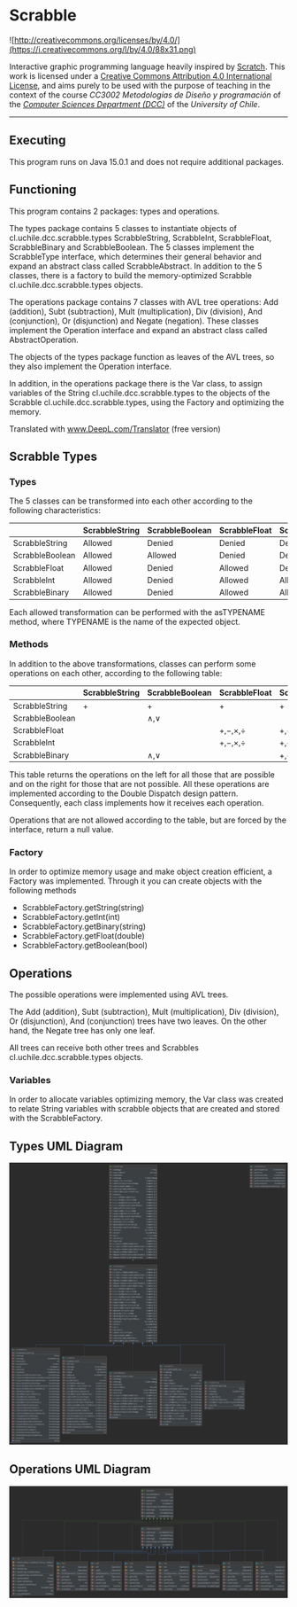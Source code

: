 # Scrabble

![http://creativecommons.org/licenses/by/4.0/](https://i.creativecommons.org/l/by/4.0/88x31.png)

Interactive graphic programming language heavily inspired by 
[Scratch](https://scratch.mit.edu).
This work is licensed under a
[Creative Commons Attribution 4.0 International License](http://creativecommons.org/licenses/by/4.0/), 
and aims purely to be used with the purpose of teaching in the context of the course 
_CC3002 Metodologías de Diseño y programación_ of the 
[_Computer Sciences Department (DCC)_](https://www.dcc.uchile.cl) of the 
_University of Chile_.

---

## Executing

This program runs on Java 15.0.1 and does not require additional packages.

## Functioning

This program contains 2 packages: types and operations.

The types package contains 5 classes to instantiate objects of cl.uchile.dcc.scrabble.types ScrabbleString, ScrabbleInt, ScrabbleFloat, ScrabbleBinary and ScrabbleBoolean. The 5 classes implement the ScrabbleType interface, which determines their general behavior and expand an abstract class called ScrabbleAbstract. In addition to the 5 classes, there is a factory to build the memory-optimized Scrabble cl.uchile.dcc.scrabble.types objects.

The operations package contains 7 classes with AVL tree operations: Add (addition), Subt (subtraction), Mult (multiplication), Div (division), And (conjunction), Or (disjunction) and Negate (negation). These classes implement the Operation interface and expand an abstract class called AbstractOperation. 

The objects of the types package function as leaves of the AVL trees, so they also implement the Operation interface.

In addition, in the operations package there is the Var class, to assign variables of the String cl.uchile.dcc.scrabble.types to the objects of the Scrabble cl.uchile.dcc.scrabble.types, using the Factory and optimizing the memory.

Translated with www.DeepL.com/Translator (free version)
## Scrabble Types

### Types
The 5 classes can be transformed into each other according to the following characteristics:

|                 | ScrabbleString | ScrabbleBoolean | ScrabbleFloat | ScrabbleInt | ScrabbleBinary |
|-----------------|----------------|-----------------|---------------|-------------|----------------|
| ScrabbleString  | Allowed        | Denied          | Denied        | Denied      | Denied         |
| ScrabbleBoolean | Allowed        | Allowed         | Denied        | Denied      | Denied         |
| ScrabbleFloat   | Allowed        | Denied          | Allowed       | Denied      | Denied         |
| ScrabbleInt     | Allowed        | Denied          | Allowed       | Allowed     | Allowed        |
| ScrabbleBinary  | Allowed        | Denied          | Allowed       | Allowed     | Allowed        |

Each allowed transformation can be performed with the asTYPENAME method, where TYPENAME is the name of the expected object.

### Methods

In addition to the above transformations, classes can perform some operations on each other, according to the following table:


|                 | ScrabbleString | ScrabbleBoolean | ScrabbleFloat | ScrabbleInt | ScrabbleBinary |
|-----------------|----------------|-----------------|---------------|-------------|----------------|
| ScrabbleString  |        +       |        +        |       +       |      +      |        +       |
| ScrabbleBoolean |                |       ∧,∨       |               |             |       ∧,∨      |
| ScrabbleFloat   |                |                 |    +,−,×,÷    |   +,−,×,÷   |     +,−,×,÷    |
| ScrabbleInt     |                |                 |    +,−,×,÷    |   +,−,×,÷   |     +,−,×,÷    |
| ScrabbleBinary  |                |       ∧,∨       |               |   +,−,×,÷   |     +,−,×,÷    |

This table returns the operations on the left for all those that are possible and on the right for those that are not possible. All these operations are implemented according to the Double Dispatch design pattern. Consequently, each class implements how it receives each operation. 

Operations that are not allowed according to the table, but are forced by the interface, return a null value.

### Factory

In order to optimize memory usage and make object creation efficient, a Factory was implemented. Through it you can create objects with the following methods

* ScrabbleFactory.getString(string)
* ScrabbleFactory.getInt(int)
* ScrabbleFactory.getBinary(string)
* ScrabbleFactory.getFloat(double)
* ScrabbleFactory.getBoolean(bool)

## Operations

The possible operations were implemented using AVL trees. 

The Add (addition), Subt (subtraction), Mult (multiplication), Div (division), Or (disjunction), And (conjunction) trees have two leaves. On the other hand, the Negate tree has only one leaf. 

All trees can receive both other trees and Scrabbles cl.uchile.dcc.scrabble.types objects.


### Variables 

In order to allocate variables optimizing memory, the Var class was created to relate String variables with scrabble objects that are created and stored with the ScrabbleFactory. 


## Types UML Diagram

![Image Caption](PackageTypes.svg)

## Operations UML Diagram

![Image Caption](PackageOperations.svg)